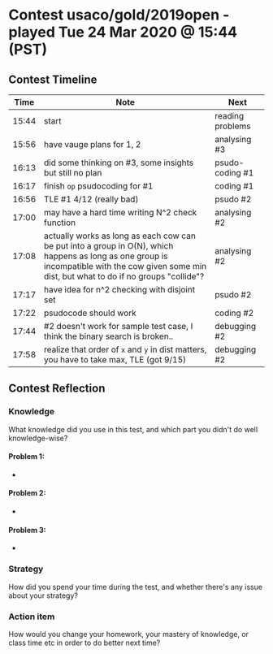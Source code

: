 # Contest usaco/gold/2019open - played Tue 24 Mar 2020 @ 15:44 (PST)

## Contest Timeline

| Time | Note | Next |
|----|----|----|
15:44 | start | reading problems
15:56 | have vauge plans for 1, 2 | analysing #3
16:13 | did some thinking on #3, some insights but still no plan | psudo-coding #1
16:17 | finish `op` psudocoding for #1 | coding #1
16:56 | TLE #1 4/12 (really bad) | psudo #2
17:00 | may have a hard time writing N^2 check function | analysing #2
17:08 | actually works as long as each cow can be put into a group in O(N), which happens as long as one group is incompatible with the cow given some min dist, but what to do if no groups "collide"? | analysing #2
17:17 | have idea for n^2 checking with disjoint set | psudo #2
17:22 | psudocode should work | coding #2
17:44 | #2 doesn't work for sample test case, I think the binary search is broken.. | debugging #2
17:58 | realize that order of `x` and `y` in dist matters, you have to take max, TLE (got 9/15) | debugging #2

## Contest Reflection

### Knowledge
What knowledge did you use in this test, and which part you didn't do well knowledge-wise?

#### Problem 1:

-

#### Problem 2:

-

#### Problem 3:

-

### Strategy
How did you spend your time during the test, and whether there's any issue about your strategy?

### Action item
How would you change your homework, your mastery of knowledge, or class time etc in order to do better next time?
